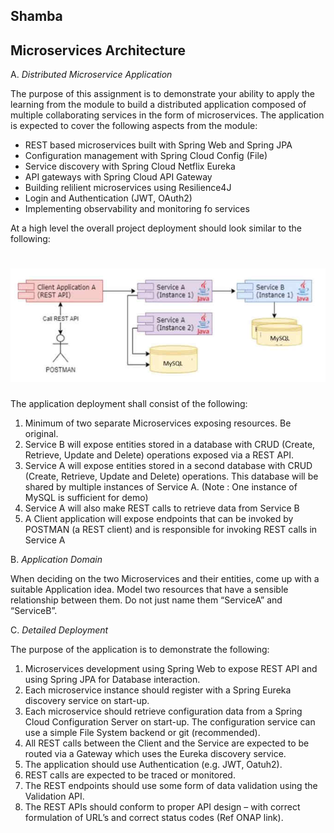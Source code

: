 ## Shamba

## Microservices Architecture

A. *Distributed Microservice Application*

The purpose of this assignment is to demonstrate your ability to apply the learning from the module to build a distributed application composed of multiple
collaborating services in the form of microservices. The application is expected to cover the following aspects from the module:
  * REST based microservices built with Spring Web and Spring JPA
  * Configuration management with Spring Cloud Config (File)
  * Service discovery with Spring Cloud Netflix Eureka
  * API gateways with Spring Cloud API Gateway
  * Building relilient microservices using Resilience4J
  * Login and Authentication (JWT, OAuth2)
  * Implementing observability and monitoring fo services

At a high level the overall project deployment should look similar to the following:

# ![Microservices Architecture](./Images/microservices-architecture.jpg)

The application deployment shall consist of the following:
  1. Minimum of two separate Microservices exposing resources. Be original.
  2. Service B will expose entities stored in a database with CRUD (Create, Retrieve, Update and Delete) operations exposed via a REST API.
  3. Service A will expose entities stored in a second database with CRUD (Create, Retrieve, Update and Delete) operations. This database will be shared by multiple instances of Service A. (Note : One instance of MySQL is sufficient for demo)
  4. Service A will also make REST calls to retrieve data from Service B
  5. A Client application will expose endpoints that can be invoked by POSTMAN (a REST client) and is responsible for invoking REST calls in Service A

B. *Application Domain*

When deciding on the two Microservices and their entities, come up with a suitable Application idea. Model two resources that have a sensible relationship between them. Do not just name them “ServiceA” and “ServiceB”.

C. *Detailed Deployment*

The purpose of the application is to demonstrate the following:
  1. Microservices development using Spring Web to expose REST API and using Spring JPA for Database interaction.
  2. Each microservice instance should register with a Spring Eureka discovery service on start-up.
  3. Each microservice should retrieve configuration data from a Spring Cloud Configuration Server on start-up. The configuration service can use a simple File System backend or git (recommended).
  4. All REST calls between the Client and the Service are expected to be routed via a Gateway which uses the Eureka discovery service.
  5. The application should use Authentication (e.g. JWT, Oatuh2).
  6. REST calls are expected to be traced or monitored.
  7. The REST endpoints should use some form of data validation using the Validation API.
  8. The REST APIs should conform to proper API design – with correct formulation of URL’s and correct status codes (Ref ONAP link).
